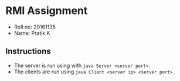# RMI Assignment

- Roll no: 20161135
- Name: Pratik K

## Instructions

- The server is run using with `java Server <server port>`.
- The clients are run using `java Client <server ip> <server port>`.    
